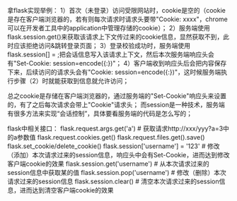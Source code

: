 拿flask实现举例：
1）首次（未登录）访问受限网站时，cookie是空的（cookie是存在客户端浏览器的，若有则每次请求时请求头要带"Cookie: xxxx"，chrome可以在开发者工具中的application中管理存储的cookie）；
2）服务端使用flask.session.get(<id>)来获取该请求上下文传过来的cookie信息，显然获取不到，此时应该拒绝访问&跳转登录页面；
3）登录校验成功时，服务端使用flask.session[<id>] = <value>;把会话信息写入该请求上下文，然后本次服务端响应头会有"Set-Cookie: session=encode({<id>:<value>})"；
4）客户端收到响应头后会把内容保存下来，后续访问的请求头会有"Cookie: session=encode({<id>:<value>})"，这时候服务端执行步骤（2）时就能获取到信息就允许访问；

总之cookie是存储在客户端浏览器的，通过服务端的"Set-Cookie"响应头来设置的，有了之后每次请求会带上"Cookie"请求头；
而session是一种技术，服务端有很多方法来实现“会话控制”，具体要看服务端的代码是怎么写的；

flask中相关接口：
flask.request.args.get('a')  # 获取请求http://xxx/yyy?a=3中的a参数值
flask.request.cookies.get()
flask.request.files.get().save()
flask.set_cookie/delete_cookie()
flask.session['username'] = '123' # 修改（添加）本次请求过来的session信息，响应头中会有Set-Cookie，进而达到修改客户端cookie的效果
flask.session.get('username') # 从本次请求过来的session信息中获取某<id>的值
flask.session.pop('username') # 修改（删除）本次请求过来的session信息
flask.session.clear() # 清空本次请求过来的session信息，进而达到清空客户端cookie的效果

